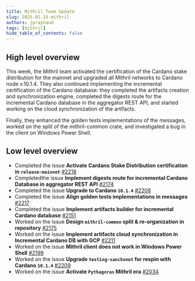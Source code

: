 ```yaml
---
title: Mithril Team Update
slug: 2025-01-15-mithril
authors: jpraynaud
tags: [mithril]
hide_table_of_contents: false
---
```


## High level overview

This week, the Mithril team activated the certification of the Cardano stake distribution for the mainnet and upgraded all Mithril networks to Cardano node v.10.1.4. They also continued implementing the incremental certification of the Cardano database: they completed the artifacts creation and synchronization engine, completed the digests route for the incremental Cardano database in the aggregator REST API, and started working on the cloud synchronization of the artifacts.

Finally, they enhanced the golden tests implementations of the messages, worked on the split of the mithril-common crate, and investigated a bug in the client on Windows Power Shell.

## Low level overview

- Completed the issue **Activate Cardano Stake Distribution certification in `release-mainnet`** [#2218](https://github.com/input-output-hk/mithril/issues/2218)
- Completedthe issue **Implement digests route for incremental Cardano Database in aggregator REST API** [#2174](https://github.com/input-output-hk/mithril/issues/2174)
- Completed the issue **Upgrade to Cardano `10.1.4`** [#2208](https://github.com/input-output-hk/mithril/issues/2208)
- Completed the issue **Align golden tests implementations in messages** [#2217](https://github.com/input-output-hk/mithril/issues/2217)
- Completed the issue **Implement artifacts builder for incremental Cardano database** [#2151](https://github.com/input-output-hk/mithril/issues/2151)
- Worked on the issue **Design `mithril-common` split & re-organization in repository** [#2175](https://github.com/input-output-hk/mithril/issues/2175)
- Worked on the issue **Implement artifacts cloud synchronization in Incremental Cardano DB with GCP** [#2211](https://github.com/input-output-hk/mithril/issues/2211)
- Worked on the issue **Mithril client does not work in Windows Power Shell** [#2199](https://github.com/input-output-hk/mithril/issues/2199)
- Worked on the issue **Upgrade `testing-sanchonet` for respin with Cardano `10.1.4`** [#2209](https://github.com/input-output-hk/mithril/issues/2209)
- Worked on the issue **Activate `Pythagoras` Mithril era** [#2034](https://github.com/input-output-hk/mithril/issues/2034)
